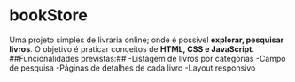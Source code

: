 # bookStore
Uma projeto simples de livraria online; onde é possivel **explorar, pesquisar livros**.
O objetivo é praticar conceitos de **HTML, CSS e JavaScript**.
##Funcionalidades previstas:##
-Listagem de livros por categorias
-Campo de pesquisa
-Páginas de detalhes de cada livro
-Layout responsivo
